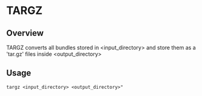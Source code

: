 # TARGZ

## Overview

TARGZ converts all bundles stored in <input_directory> and store them as a 'tar.gz' files inside <output_directory>

## Usage
```
targz <input_directory> <output_directory>"
```

